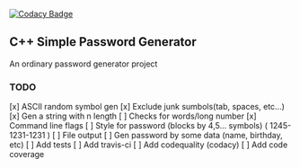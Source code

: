 [![Codacy Badge](https://api.codacy.com/project/badge/Grade/45a4e84e9ff04ee18e1e155f96b7d6a4)](https://www.codacy.com/manual/htmlgod/pass_gen?utm_source=github.com&amp;utm_medium=referral&amp;utm_content=htmlgod/pass_gen&amp;utm_campaign=Badge_Grade)
## C++ Simple Password Generator

An ordinary password generator project

### TODO

 [x] ASCII random symbol gen
 [x] Exclude junk sumbols(tab, spaces, etc...) 
 [x] Gen a string with n length
 [ ] Checks for words/long number 
 [x] Command line flags
 [ ] Style for password (blocks by 4,5... symbols) ( 1245-1231-1231 )
 [ ] File output 
 [ ] Gen password by some data (name, birthday, etc) 
 [ ] Add tests
 [ ] Add travis-ci
 [ ] Add codequality (codacy)
 [ ] Add code coverage
